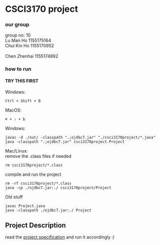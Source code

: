 # CSCI3170 project

### our group
group no: 10
<br>
Lu Man Ho	1155175164
<br>
Chui Kin Ho	1155170952	
<br>
Chen Zhenhai	1155174892


### how to run
#### TRY THIS FIRST
Windows:
```
Ctrl + Shift + B
```

MacOS:
```
⌘ + ⇧ + b
```

Windows:
```
javac -d ./out/ -classpath ".;ojdbc7.jar" "./csci3170project/*.java"
java -classpath ".;ojdbc7.jar" csci3170project.Project
```

Mac/Linux:
<br>
remove the .class files if needed
```
rm csci3170project/*.class
```
compile and run the project
```
rm -rf csci3170project/*.class
java -cp ./ojdbc7.jar:./ csci3170project/Project
```


Old stuff
```
javac Project.java 
java -classpath ./ojdbc7.jar:./ Project
```

## Project Description
read the <a href="https://github.com/JerryLuCode/CSCI3170_project/blob/main/project_spec_2024_spring.pdf">project specification</a> and run it accordingly :)